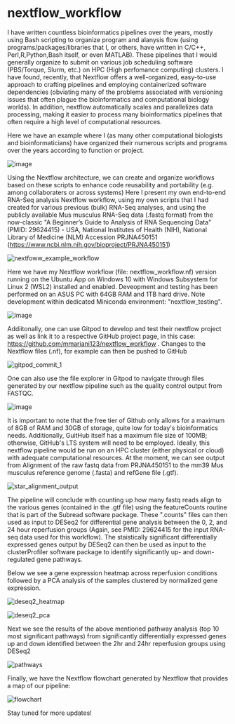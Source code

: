 # nextflow_workflow
I have written countless bioinformatics pipelines over the years, mostly using Bash scripting to organize program and alanysis flow (using programs/packages/libraries that I, or others, have written in C/C++, Perl,R,Python,Bash itself, or even MATLAB). These pipelines that I would generally organize to submit on various job scheduling software (PBS/Torque, Slurm, etc.) on HPC (High perfomance computing) clusters.
I have found, recently, that Nextflow offers a well-organized, easy-to-use approach to crafting pipelines and employing containerized software dependencies (obviating many of the problems associated with versioning issues that often plague the bioinformatics and computational biology worlds). In addition, nextflow automatically scales and parallelizes data processing, making it easier to process many bioinformatics pipelines that often require a high level of computational resources. 

Here we have an example where I (as many other computational biologists and bioinformaticians) have organized their numerous scripts and programs over the years according to function or project. 

![image](https://github.com/user-attachments/assets/c2b1e458-46e7-4bb7-b310-27f16b67860b)

Using the Nextflow architecture, we can create and organize workflows based on these scripts to enhance code reusability and portability (e.g. among collaboraters or across systems)
Here I present my own end-to-end RNA-Seq analysis Nextflow workflow, using my own scripts that I had created for various previous (bulk) RNA-Seq analyses, and using the publicly available Mus musculus RNA-Seq data (.fastq format) from the now-classic "A Beginner’s Guide to Analysis of RNA Sequencing Data" (PMID: 29624415) - USA, National Institutes of Health (NIH), National Library of Medicine (NLM) Accession 
PRJNA450151 (https://www.ncbi.nlm.nih.gov/bioproject/PRJNA450151)

![nextfoww_example_workflow](https://github.com/user-attachments/assets/01c00510-54d2-462c-9599-b37d5c8e3940)

Here we have my Nextflow workflow (file: nextflow_workflow.nf) version running on the Ubuntu App on Windows 10 with Windows Subsystem for Linux 2 (WSL2) installed and enabled. Deveopment and testing has been performed on an ASUS PC with 64GB RAM and 1TB hard drive. Note development within dedicated Miniconda environment: "nextflow_testing".

![image](https://github.com/user-attachments/assets/aa8d2539-29ca-4a72-a1a6-c13fc3fc8960)

Addiitonally, one can use Gitpod to develop and test their nextflow project as well as link it to a respective GitHub project page, in this case: https://github.com/mmariani123/nextflow_workflow . Changes to the Nextflow files (.nf), for example can then be pushed to GitHub

![gitpod_commit_1](https://github.com/user-attachments/assets/0b8fab31-85cc-409b-b84a-f0fc66c7548c)

One can also use the file explorer in Gitpod to navigate through files generated by our nextflow pipeline such as the quality control output from FASTQC. 

![image](https://github.com/user-attachments/assets/fe2e1e9f-dcd2-4a2f-b40a-42c4a602bdee)

It is important to note that the free tier of Github only allows for a maximum of 8GB of RAM and 30GB of storage, quite low for today's bioinformatics needs. Additionally, GuitHub itself has a maximum file size of 100MB; otherwise, GitHub's LTS system will need to be employed. Ideally, this nextflow pipeline would be run on an HPC cluster (either physical or cloud) with adequate computational resources. At the moment, we can see output from Alignment of the raw fastq data from PRJNA450151 to the mm39 Mus musculus reference genome (.fasta) and refGene file (.gtf).

![star_alignment_output](https://github.com/user-attachments/assets/2bcdd49a-3ea9-417e-a267-9f269128cec4)

The pipeline will conclude with counting up how many fastq reads align to the various genes (contained in the .gtf file) using the featureCounts routine that is part of the Subread software package. These ".counts" files can then used as input to DESeq2 for differential gene analysis between the 0, 2, and 24 hour reperfusion groups (Again, see PMID: 29624415 for the input RNA-seq data used for this workflow). The staistically significant differentially expressed genes output by DESeq2 can then be used as input to the clusterProfiler software package to identify significantly up- and down-regulated gene pathways. 

Below we see a gene expression heatmap across reperfusion conditions followed by a PCA analysis of the samples clustered by normalized gene expression.

![deseq2_heatmap](https://github.com/user-attachments/assets/e277e3e6-599c-4f28-a635-a0e4de1aa844)

![deseq2_pca](https://github.com/user-attachments/assets/92a6ac1a-58e0-4abe-987d-116e16ab774a)

Next we see the results of the above mentioned pathway analysis (top 10 most significant pathways) from significantly differentially expressed genes up and down identified between the 2hr and 24hr reperfusion groups using DESeq2

![pathways](https://github.com/user-attachments/assets/4aa4532f-e2ce-4161-b7d5-6accabfba282)

Finally, we have the Nextflow flowchart generated by Nextflow that provides a map of our pipeline:

![flowchart](https://github.com/user-attachments/assets/e8b99784-195b-4d39-a978-fbfabc3ec916)

Stay tuned for more updates!


